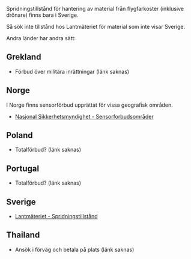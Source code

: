 Spridningstillstånd för hantering av material från flygfarkoster (inklusive drönare) finns bara i Sverige.

Så sök inte tillstånd hos Lantmäteriet för material som inte visar Sverige.

Andra länder har andra sätt:

## Grekland

* Förbud över militära inrättningar (länk saknas)

## Norge
I Norge finns sensorförbud upprättat för vissa geografisk områden.

* [Nasjonal Sikkerhetsmyndighet - Sensorforbudsområder](https://nsm.geodataonline.no/sensorapp)

## Poland

* Totalförbud? (länk saknas)

## Portugal

* Totalförbud? (länk saknas)

## Sverige

* [Lantmäteriet - Spridningstillstånd](https://www.lantmateriet.se/spridningstillstand/)

## Thailand

* Ansök i förväg och betala på plats (länk saknas)
